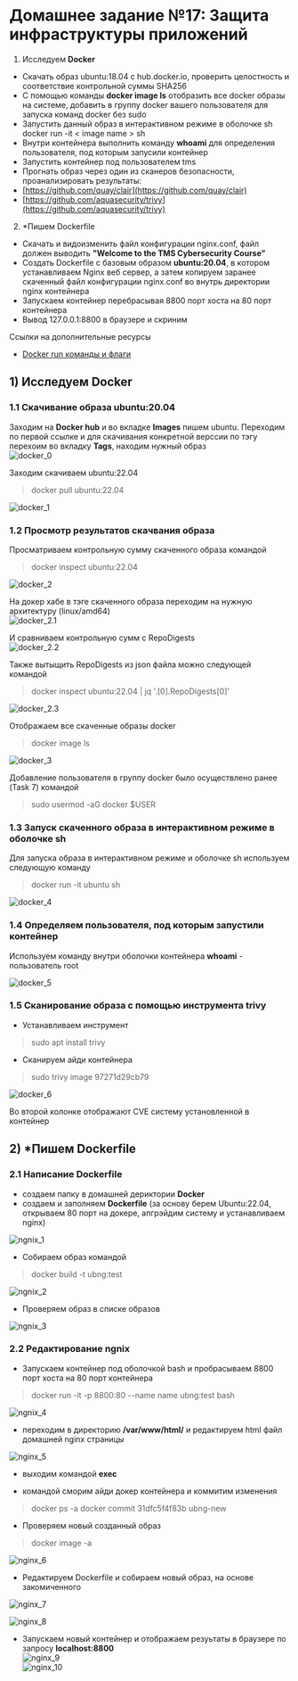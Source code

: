 # Домашнее задание №17: Защита инфраструктуры приложений  
1) Исследуем **Docker**  
- Скачать образ ubuntu:18.04 с hub.docker.io, проверить целостность и соответствие контрольной суммы SHA256  
- С помощью команды **docker image ls** отобразить все docker образы на системе, добавить в группу docker вашего пользователя для запуска команд docker без sudo  
- Запустить данный образ в интерактивном режиме в оболочке sh docker run -it < image name > sh  
- Внутри контейнера выполнить команду **whoami** для определения пользователя, под которым запусили контейнер  
- Запустить контейнер под пользователем tms  
- Прогнать образ через один из сканеров безопасности, проанализировать результаты:  
- [https://github.com/quay/clair](https://github.com/quay/clair)  
- [https://github.com/aquasecurity/trivy](https://github.com/aquasecurity/trivy)  

2) *Пишем Dockerfile  
- Скачать и видоизменить файл конфигурации nginx.conf, файл должен выводить **"Welcome to the TMS Cybersecurity Course"**   
- Создать Dockerfile с базовым образом **ubuntu:20.04**, в котором устанавливаем Nginx веб сервер, а затем копируем заранее скаченный файл конфигурации nginx.conf во внутрь директории nginx контейнера   
- Запускаем контейнер перебрасывая 8800 порт хоста на 80 порт контейнера   
- Вывод 127.0.0.1:8800 в браузере и скриним  

Ссылки на дополнительные ресурсы  
- [Docker run команды и флаги](https://docs.docker.com/engine/containers/run/)  


## 1) Исследуем Docker  
### 1.1 Скачивание образа ubuntu:20.04  
Заходим на **Docker hub** и во вкладке **Images** пишем ubuntu. Переходим по первой ссылке и для скачивания конкретной верссии по тэгу перехоим во вкладку **Tags**, находим нужный образ  
![docker_0](https://github.com/StsiapanSikorsky/Cybersecurity_TMScourse/blob/main/Task17/img/docker_0.png)  

Заходим скачиваем ubuntu:22.04  
>docker pull ubuntu:22.04  

![docker_1](https://github.com/StsiapanSikorsky/Cybersecurity_TMScourse/blob/main/Task17/img/docker_1.png)   

### 1.2 Просмотр результатов скачвания образа  
Просматриваем контрольную сумму скаченного образа командой
>docker inspect ubuntu:22.04  

![docker_2](https://github.com/StsiapanSikorsky/Cybersecurity_TMScourse/blob/main/Task17/img/docker_2.png)   

На докер хабе в тэге скаченного образа переходим на нужную архитектуру (linux/amd64)  
![docker_2.1](https://github.com/StsiapanSikorsky/Cybersecurity_TMScourse/blob/main/Task17/img/docker_2.1.png)  

И сравниваем контрольную сумм с RepoDigests  
![docker_2.2](https://github.com/StsiapanSikorsky/Cybersecurity_TMScourse/blob/main/Task17/img/docker_2.2.png)  

Также вытыщить RepoDigests из json файла можно следующей командой  
>docker inspect ubuntu:22.04 | jq '.[0].RepoDigests[0]'  

![docker_2.3](https://github.com/StsiapanSikorsky/Cybersecurity_TMScourse/blob/main/Task17/img/docker_2.3.png)  

Отображаем все скаченные образы docker  
>docker image ls  

![docker_3](https://github.com/StsiapanSikorsky/Cybersecurity_TMScourse/blob/main/Task17/img/docker_3.png)  

Добавление пользователя в группу docker было осуществлено ранее (Task 7) командой  
>sudo usermod -aG docker $USER  

### 1.3 Запуск скаченного образа в интерактивном режиме в оболочке **sh**  
Для запуска образа в интерактивном режиме и оболочке sh используем следующую команду  
>docker run -it ubuntu sh  

![docker_4](https://github.com/StsiapanSikorsky/Cybersecurity_TMScourse/blob/main/Task17/img/docker_4.png)  

### 1.4 Определяем пользователя, под которым запустили контейнер  
Используем команду внутри оболочки контейнера **whoami** - пользователь root  

![docker_5](https://github.com/StsiapanSikorsky/Cybersecurity_TMScourse/blob/main/Task17/img/docker_5.png)  

### 1.5 Сканирование образа с помощью инструмента **trivy**  
- Устанавливаем инструмент  
>sudo apt install trivy  

- Сканируем айди контейнера  
>sudo trivy image 97271d29cb79  

![docker_6](https://github.com/StsiapanSikorsky/Cybersecurity_TMScourse/blob/main/Task17/img/docker_6.png)  

Во второй колонке отображают CVE систему установленной в контейнер


## 2) *Пишем Dockerfile 
### 2.1 Написание Dockerfile  
- создаем папку в домашней дериктории **Docker**  
- создаем и заполняем **Dockerfile** (за основу берем Ubuntu:22.04, открываем 80 порт на докере, апгрэйдим систему и устанавливаем nginx)  

![ngnix_1](https://github.com/StsiapanSikorsky/Cybersecurity_TMScourse/blob/main/Task17/img/nginx_1.png)  

- Собираем образ командой  
>docker build -t ubng:test  

![ngnix_2](https://github.com/StsiapanSikorsky/Cybersecurity_TMScourse/blob/main/Task17/img/nginx_2.png)

- Проверяем образ в списке образов  

![ngnix_3](https://github.com/StsiapanSikorsky/Cybersecurity_TMScourse/blob/main/Task17/img/nginx_3.png)  

### 2.2 Редактирование ngnix  
- Запускаем контейнер под оболочкой bash и пробрасываем 8800 порт хоста на 80 порт контейнера   
>docker run -it -p 8800:80 --name name ubng:test bash  

![ngnix_4](https://github.com/StsiapanSikorsky/Cybersecurity_TMScourse/blob/main/Task17/img/nginx_4.png)  

- переходим в директорию **/var/www/html/** и редактируем html файл домашней nginx страницы  

![nginx_5](https://github.com/StsiapanSikorsky/Cybersecurity_TMScourse/blob/main/Task17/img/nginx_5.png)    

- выходим командой **exec**  

- командой сморим айди докер контейнера и коммитим изменения  
>docker ps -a
docker commit 31dfc5f4f83b ubng-new  

- Проверяем новый созданный образ  
>docker image -a  

![nginx_6](https://github.com/StsiapanSikorsky/Cybersecurity_TMScourse/blob/main/Task17/img/nginx_6.png)  

- Редактируем Dockerfile и собираем новый образ, на основе закомиченного  

![nginx_7](https://github.com/StsiapanSikorsky/Cybersecurity_TMScourse/blob/main/Task17/img/nginx_7.png)  

![nginx_8](https://github.com/StsiapanSikorsky/Cybersecurity_TMScourse/blob/main/Task17/img/nginx_8.png)  

- Запускаем новый контейнер и отображаем резуьтаты в браузере по запросу **localhost:8800**  
![nginx_9](https://github.com/StsiapanSikorsky/Cybersecurity_TMScourse/blob/main/Task17/img/nginx_9.png)  
![nginx_10](https://github.com/StsiapanSikorsky/Cybersecurity_TMScourse/blob/main/Task17/img/nginx_10.png)  
